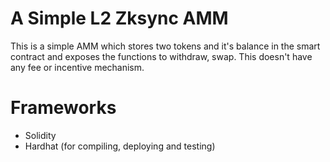 # A Simple L2 Zksync AMM

This is a simple AMM which stores two tokens and it's balance in the smart contract and exposes the functions to withdraw, swap.
This doesn't have any fee or incentive mechanism.

# Frameworks
 - Solidity
 - Hardhat (for compiling, deploying and testing)
